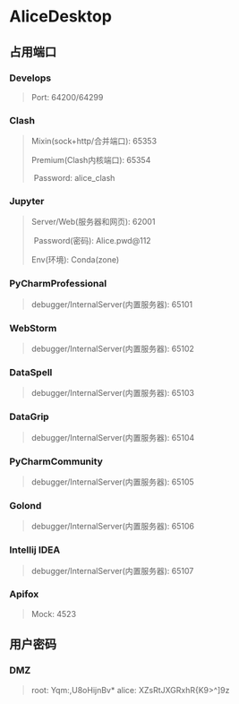 # AliceDesktop

## 占用端口

### Develops

> Port: 64200/64299

### Clash

> Mixin(sock+http/合并端口): 65353
>
> Premium(Clash内核端口): 65354
>
> ​	Password: alice_clash

### Jupyter

> Server/Web(服务器和网页): 62001
>
> ​	Password(密码): Alice.pwd@112
>
> Env(环境): Conda(zone)

### PyCharmProfessional

> debugger/InternalServer(内置服务器): 65101

### WebStorm

> debugger/InternalServer(内置服务器): 65102

### DataSpell

> debugger/InternalServer(内置服务器): 65103

### DataGrip

> debugger/InternalServer(内置服务器): 65104

### PyCharmCommunity

> debugger/InternalServer(内置服务器): 65105

### Golond

> debugger/InternalServer(内置服务器): 65106

### Intellij IDEA

> debugger/InternalServer(内置服务器): 65107

### Apifox

> Mock: 4523

## 用户密码

### DMZ

> root: Yqm:,U8oHijnBv*
> alice: XZsRtJXGRxhR{K9>^]9z



